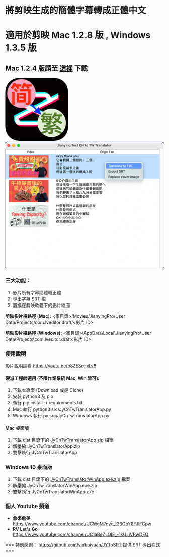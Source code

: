 # 將剪映生成的簡體字幕轉成正體中文
# 適用於剪映 Mac 1.2.8 版 , Windows 1.3.5 版
## Mac 1.2.4 版請至 [這裡](https://github.com/jackychu0830/jy-cn-tw-translator/tree/1.2.4) 下載
<img alt="icon" src="https://github.com/jackychu0830/jy-cn-tw-translator/blob/main/icon.png" width="200"/>
<img alt="screenshot" src="https://github.com/jackychu0830/jy-cn-tw-translator/blob/main/screenshot.png" width="640"/>

### 三大功能：
1. 影片所有字幕簡體轉正體
2. 導出字幕 SRT 檔
3. 置換在剪映軟體下的影片縮圖

**剪映影片檔路徑 (Mac):** <家目錄>/Movies/JianyingPro/User Data/Projects/com.lveditor.draft/<影片 ID>

**剪映影片檔路徑 (Windows):** <家目錄>\AppData\Local\JianyingPro\User Data\Projects\com.lveditor.draft\<影片 ID>


### 使用說明
影片說明請看 https://youtu.be/h8ZE3egxLv8

#### 硬派工程師適用 (不限作業系統 Mac, Win 皆可):
1. 下載本專案 (Download 或是 Clone)
2. 安裝 python3 及 pip
3. 執行 pip install -r requirements.txt
4. Mac 執行 python3 src/JyCnTwTranslatorApp.py
5. Windows 執行 py src/JyCnTwTranslatorApp.py

#### Mac 桌面版
1. 下載 dist 目錄下的 [JyCnTwTranslatorApp.zip](https://github.com/jackychu0830/jy-cn-tw-translator/raw/main/dist/JyCnTwTranslatorApp.zip) 檔案
2. 解壓縮 JyCnTwTranslatorApp.zip
3. 雙擊執行 JyCnTwTranslatorApp

### Windows 10 桌面版
1. 下載 dist 目錄下的 [JyCnTwTranslatorWinApp.exe.zip](https://github.com/jackychu0830/jy-cn-tw-translator/raw/main/dist/JyCnTwTranslatorWinApp.zip) 檔案
2. 解壓縮 JyCnTwTranslatorWinApp.exe.zip
3. 雙擊執行 JyCnTwTranslatorWinApp.exe

### 個人 Youtube 頻道
- **愈來愈美** https://www.youtube.com/channel/UCWgM7nye_t33GbY8FJlFCpw
- **RV Let's Go** https://www.youtube.com/channel/UC1aBeZLOIE_-1kULlVPwDEQ


=== 特別感謝： https://github.com/yinbaiyuan/JYToSRT 提供 SRT 導出程式 ===
